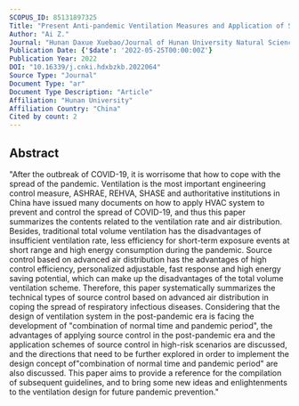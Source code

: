 ```yaml
---
SCOPUS_ID: 85131897325
Title: "Present Anti-pandemic Ventilation Measures and Application of Source Control Technology Based on Advanced Air Distribution"
Author: "Ai Z."
Journal: "Hunan Daxue Xuebao/Journal of Hunan University Natural Sciences"
Publication Date: {'$date': '2022-05-25T00:00:00Z'}
Publication Year: 2022
DOI: "10.16339/j.cnki.hdxbzkb.2022064"
Source Type: "Journal"
Document Type: "ar"
Document Type Description: "Article"
Affiliation: "Hunan University"
Affiliation Country: "China"
Cited by count: 2
---
```


## Abstract
"After the outbreak of COVID-19, it is worrisome that how to cope with the spread of the pandemic. Ventilation is the most important engineering control measure, ASHRAE, REHVA, SHASE and authoritative institutions in China have issued many documents on how to apply HVAC system to prevent and control the spread of COVID-19, and thus this paper summarizes the contents related to the ventilation rate and air distribution. Besides, traditional total volume ventilation has the disadvantages of insufficient ventilation rate, less efficiency for short-term exposure events at short range and high energy consumption during the pandemic. Source control based on advanced air distribution has the advantages of high control efficiency, personalized adjustable, fast response and high energy saving potential, which can make up the disadvantages of the total volume ventilation scheme. Therefore, this paper systematically summarizes the technical types of source control based on advanced air distribution in coping the spread of respiratory infectious diseases. Considering that the design of ventilation system in the post-pandemic era is facing the development of \"combination of normal time and pandemic period\", the advantages of applying source control in the post-pandemic era and the application schemes of source control in high-risk scenarios are discussed, and the directions that need to be further explored in order to implement the design concept of\"combination of normal time and pandemic period\" are also discussed. This paper aims to provide a reference for the compilation of subsequent guidelines, and to bring some new ideas and enlightenments to the ventilation design for future pandemic prevention."
